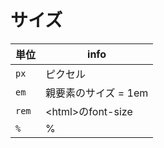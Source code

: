 # サイズ
|単位     |info               |
|---------|-------------------|
|```px``` |ピクセル            |
|```em``` |親要素のサイズ = 1em|
|```rem```|\<html>のfont-size  |
|```%```  |%                  |
